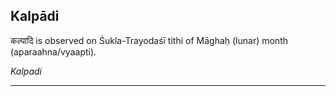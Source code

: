 ## Kalpādi
कल्पादि is observed on Śukla-Trayodaśī tithi of Māghaḥ (lunar) month (aparaahna/vyaapti).

_Kalpadi_

---
